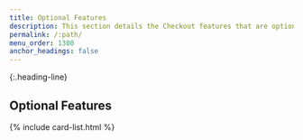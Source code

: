 ```yaml
---
title: Optional Features
description: This section details the Checkout features that are optional.
permalink: /:path/
menu_order: 1300
anchor_headings: false
---
```


{:.heading-line}
## Optional Features

{% include card-list.html %}
